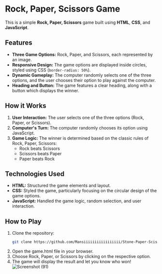 # Rock, Paper, Scissors Game

This is a simple **Rock, Paper, Scissors** game built using **HTML**, **CSS**, and **JavaScript**.

## Features
- **Three Game Options:** Rock, Paper, and Scissors, each represented by an image.
- **Responsive Design:** The game options are displayed inside circles, styled using CSS (`border-radius: 50%`).
- **Dynamic Gameplay:** The computer randomly selects one of the three options, and the user chooses their option to play against the computer.
- **Heading and Button:** The game features a clear heading, along with a button which displays the winner.

## How it Works
1. **User Interaction:** The user selects one of the three options (Rock, Paper, or Scissors).
2. **Computer's Turn:** The computer randomly chooses its option using JavaScript.
3. **Game Logic:** The winner is determined based on the classic rules of Rock, Paper, Scissors:
   - Rock beats Scissors
   - Scissors beats Paper
   - Paper beats Rock

## Technologies Used
- **HTML:** Structured the game elements and layout.
- **CSS:** Styled the game, particularly focusing on the circular design of the game options.
- **JavaScript:** Handled the game logic, random selection, and user interaction.

## How to Play
1. Clone the repository:
   ```bash
   git clone https://github.com/Mansiiiiiiiiiiiiiiiii/Stone-Paper-Scissors-Game.git
   ```
2. Open the game.html file in your browser.
3. Choose Rock, Paper, or Scissors by clicking on the respective option.
4. The game will display the result and let you know who won!
![Screenshot (91)](https://github.com/user-attachments/assets/d60255b2-54dd-48cf-97f2-4a23b878169e)

